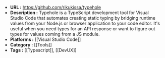 - **URL :** https://github.com/rikukissa/typehole
- **Description :** Typehole is a TypeScript development tool for Visual Studio Code that automates creating static typing by bridging runtime values from your Node.js or browser application to your code editor. It's useful when you need types for an API response or want to figure out types for values coming from a JS module.
- **Platforms :** [[Visual Studio Code]]
- **Category :** [[Tools]]
- **Tags :** [[Typescript]], [[DevUX]]